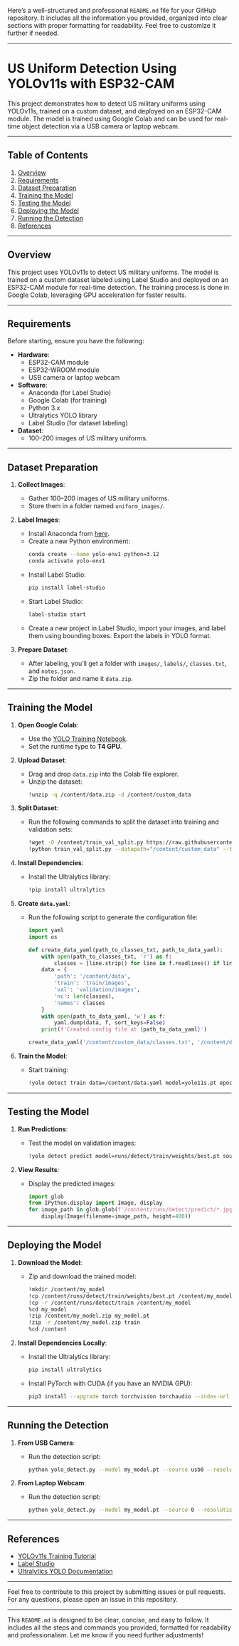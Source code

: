 Here’s a well-structured and professional `README.md` file for your GitHub repository. It includes all the information you provided, organized into clear sections with proper formatting for readability. Feel free to customize it further if needed.

---

# US Uniform Detection Using YOLOv11s with ESP32-CAM

This project demonstrates how to detect US military uniforms using YOLOv11s, trained on a custom dataset, and deployed on an ESP32-CAM module. The model is trained using Google Colab and can be used for real-time object detection via a USB camera or laptop webcam.

---

## Table of Contents
1. [Overview](#overview)
2. [Requirements](#requirements)
3. [Dataset Preparation](#dataset-preparation)
4. [Training the Model](#training-the-model)
5. [Testing the Model](#testing-the-model)
6. [Deploying the Model](#deploying-the-model)
7. [Running the Detection](#running-the-detection)
8. [References](#references)

---

## Overview
This project uses YOLOv11s to detect US military uniforms. The model is trained on a custom dataset labeled using Label Studio and deployed on an ESP32-CAM module for real-time detection. The training process is done in Google Colab, leveraging GPU acceleration for faster results.

---

## Requirements
Before starting, ensure you have the following:
- **Hardware**:
  - ESP32-CAM module
  - ESP32-WROOM module
  - USB camera or laptop webcam
- **Software**:
  - Anaconda (for Label Studio)
  - Google Colab (for training)
  - Python 3.x
  - Ultralytics YOLO library
  - Label Studio (for dataset labeling)
- **Dataset**:
  - 100–200 images of US military uniforms.

---

## Dataset Preparation
1. **Collect Images**:
   - Gather 100–200 images of US military uniforms.
   - Store them in a folder named `uniform_images/`.

2. **Label Images**:
   - Install Anaconda from [here](https://www.anaconda.com/download).
   - Create a new Python environment:
     ```bash
     conda create --name yolo-env1 python=3.12
     conda activate yolo-env1
     ```
   - Install Label Studio:
     ```bash
     pip install label-studio
     ```
   - Start Label Studio:
     ```bash
     label-studio start
     ```
   - Create a new project in Label Studio, import your images, and label them using bounding boxes. Export the labels in YOLO format.

3. **Prepare Dataset**:
   - After labeling, you’ll get a folder with `images/`, `labels/`, `classes.txt`, and `notes.json`.
   - Zip the folder and name it `data.zip`.

---

## Training the Model
1. **Open Google Colab**:
   - Use the [YOLO Training Notebook](https://colab.research.google.com/github/EdjeElectronics/Train-and-Deploy-YOLO-Models/blob/main/Train_YOLO_Models.ipynb).
   - Set the runtime type to **T4 GPU**.

2. **Upload Dataset**:
   - Drag and drop `data.zip` into the Colab file explorer.
   - Unzip the dataset:
     ```bash
     !unzip -q /content/data.zip -d /content/custom_data
     ```

3. **Split Dataset**:
   - Run the following commands to split the dataset into training and validation sets:
     ```bash
     !wget -O /content/train_val_split.py https://raw.githubusercontent.com/EdjeElectronics/Train-and-Deploy-YOLO-Models/refs/heads/main/utils/train_val_split.py
     !python train_val_split.py --datapath="/content/custom_data" --train_pct=0.9
     ```

4. **Install Dependencies**:
   - Install the Ultralytics library:
     ```bash
     !pip install ultralytics
     ```

5. **Create `data.yaml`**:
   - Run the following script to generate the configuration file:
     ```python
     import yaml
     import os

     def create_data_yaml(path_to_classes_txt, path_to_data_yaml):
         with open(path_to_classes_txt, 'r') as f:
             classes = [line.strip() for line in f.readlines() if line.strip()]
         data = {
             'path': '/content/data',
             'train': 'train/images',
             'val': 'validation/images',
             'nc': len(classes),
             'names': classes
         }
         with open(path_to_data_yaml, 'w') as f:
             yaml.dump(data, f, sort_keys=False)
         print(f'Created config file at {path_to_data_yaml}')

     create_data_yaml('/content/custom_data/classes.txt', '/content/data.yaml')
     ```

6. **Train the Model**:
   - Start training:
     ```bash
     !yolo detect train data=/content/data.yaml model=yolo11s.pt epochs=60 imgsz=640
     ```

---

## Testing the Model
1. **Run Predictions**:
   - Test the model on validation images:
     ```bash
     !yolo detect predict model=runs/detect/train/weights/best.pt source=data/validation/images save=True
     ```

2. **View Results**:
   - Display the predicted images:
     ```python
     import glob
     from IPython.display import Image, display
     for image_path in glob.glob(f'/content/runs/detect/predict/*.jpg')[:10]:
         display(Image(filename=image_path, height=400))
     ```

---

## Deploying the Model
1. **Download the Model**:
   - Zip and download the trained model:
     ```bash
     !mkdir /content/my_model
     !cp /content/runs/detect/train/weights/best.pt /content/my_model/my_model.pt
     !cp -r /content/runs/detect/train /content/my_model
     %cd my_model
     !zip /content/my_model.zip my_model.pt
     !zip -r /content/my_model.zip train
     %cd /content
     ```

2. **Install Dependencies Locally**:
   - Install the Ultralytics library:
     ```bash
     pip install ultralytics
     ```
   - Install PyTorch with CUDA (if you have an NVIDIA GPU):
     ```bash
     pip3 install --upgrade torch torchvision torchaudio --index-url https://download.pytorch.org/whl/cu118
     ```

---

## Running the Detection
1. **From USB Camera**:
   - Run the detection script:
     ```bash
     python yolo_detect.py --model my_model.pt --source usb0 --resolution 1280x720
     ```

2. **From Laptop Webcam**:
   - Run the detection script:
     ```bash
     python yolo_detect.py --model my_model.pt --source 0 --resolution 1280x720
     ```

---

## References
- [YOLOv11s Training Tutorial](https://www.youtube.com/watch?v=r0RspiLG260)
- [Label Studio](https://labelstud.io/)
- [Ultralytics YOLO Documentation](https://docs.ultralytics.com/)

---

Feel free to contribute to this project by submitting issues or pull requests. For any questions, please open an issue in this repository.

---

This `README.md` is designed to be clear, concise, and easy to follow. It includes all the steps and commands you provided, formatted for readability and professionalism. Let me know if you need further adjustments!